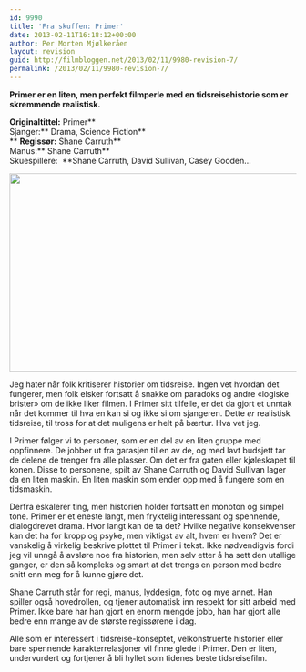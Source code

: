 ```yaml
---
id: 9990
title: 'Fra skuffen: Primer'
date: 2013-02-11T16:18:12+00:00
author: Per Morten Mjølkeråen
layout: revision
guid: http://filmbloggen.net/2013/02/11/9980-revision-7/
permalink: /2013/02/11/9980-revision-7/
---
```

**Primer er en liten, men perfekt filmperle med en tidsreisehistorie som er skremmende realistisk.**

**Originaltittel:** Primer**  
Sjanger:** Drama, Science Fiction**  
** **Regissør:** Shane Carruth**  
Manus:** Shane Carruth**  
Skuespillere:  **Shane Carruth, David Sullivan, Casey Gooden&#8230;

<a href="http://filmbloggen.net/?attachment_id=9983" rel="attachment wp-att-9983"><img src="http://filmbloggen.net/wp-content/uploads//2013/02/still-of-david-sullivan-and-shane-carruth-in-primer-large-picture-620x348.jpg" alt="" width="620" height="348" class="alignnone size-large wp-image-9983" /></a>

Jeg hater når folk kritiserer historier om tidsreise. Ingen vet hvordan det fungerer, men folk elsker fortsatt å snakke om paradoks og andre &laquo;logiske brister&raquo; om de ikke liker filmen. I Primer sitt tilfelle, er det da gjort et unntak når det kommer til hva en kan si og ikke si om sjangeren. Dette _er_ realistisk tidsreise, til tross for at det muligens er helt på bærtur. Hva vet jeg. 

I Primer følger vi to personer, som er en del av en liten gruppe med oppfinnere. De jobber ut fra garasjen til en av de, og med lavt budsjett tar de delene de trenger fra alle plasser. Om det er fra gaten eller kjøleskapet til konen. Disse to personene, spilt av Shane Carruth og David Sullivan lager da en liten maskin. En liten maskin som ender opp med å fungere som en tidsmaskin. 

Derfra eskalerer ting, men historien holder fortsatt en monoton og simpel tone. Primer er et eneste langt, men fryktelig interessant og spennende, dialogdrevet drama. Hvor langt kan de ta det? Hvilke negative konsekvenser kan det ha for kropp og psyke, men viktigst av alt, hvem er hvem? Det er vanskelig å virkelig beskrive plottet til Primer i tekst. Ikke nødvendigvis fordi jeg vil unngå å avsløre noe fra historien, men selv etter å ha sett den utallige ganger, er den så kompleks og smart at det trengs en person med bedre snitt enn meg for å kunne gjøre det. 

Shane Carruth står for regi, manus, lyddesign, foto og mye annet. Han spiller også hovedrollen, og tjener automatisk inn respekt for sitt arbeid med Primer. Ikke bare har han gjort en enorm mengde jobb, han har gjort alle bedre enn mange av de største regissørene i dag.

Alle som er interessert i tidsreise-konseptet, velkonstruerte historier eller bare spennende karakterrelasjoner vil finne glede i Primer. Den er liten, undervurdert og fortjener å bli hyllet som tidenes beste tidsreisefilm.